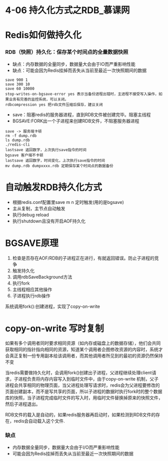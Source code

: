 # 4-06 持久化方式之RDB_慕课网

# Redis如何做持久化

### RDB（快照）持久化：保存某个时间点的全量数据快照

- 缺点：内存数据的全量同步，数据量大会由于IO而严重影响性能
- 缺点：可能会因为Redis挂掉而丢失从当前至最近一次快照期间的数据

```
save 900 1
save 300 10
save 60 10000
stop-writes-on-bgsave-error yes 表示当备份进程出错时，主进程不接受写入操作，如果业务有完善的监控系统，可以关闭。
rdbcompression yes 把rdb文件压缩后保存，建议关闭
```

- save：阻塞redis的服务器进程，直到RDB文件被创建完毕。阻塞主线程
- BGSAVE:FORK出一个子进程来创建RDB文件，不阻塞服务器进程

```
save -> 服务端卡顿
rm -f dump.rdb
ls dump.rdb
./redis-cli
lastsave 返回数字，上次执行save指令的时间
bgsave 客户端不卡顿
lastsave 返回数字，时间变化，上次执行save指令的时间
mv dump.rdb dumpxxxx.rdb 定期保存某个时间点的数据备份
```

# 自动触发RDB持久化方式

- 根据redis.conf配置里save m n 定时触发(用的是bgsave)
- 主从复制，主节点自动触发
- 执行debug reload
- 执行shutdown且没有开启AOF持久化

# BGSAVE原理

1. 检查是否存在AOF/RDB的子进程正在进行，有就返回错误。防止子进程的竞争
2. 触发持久化
3. 调用rdbSaveBackground方法
4. 执行fork
5. 主线程相应其他操作
6. 子进程执行rdb操作

系统调用fork():创建进程，实现了copy-on-write 

# copy-on-write  写时复制

如果有多个调用者同时要求相同资源（如内存或磁盘上的数据存储），他们会共同获取相同的指针指向相同的资源，知道某个调用者企图修改资源的内容时，系统才会真正复制一份专用副本给该调用者，而其他调用者所见到的最初的资源仍然保持不变



当redis需要做持久化时，会调用fork()创建出子进程，父进程继续处理client请求，子进程负责将内存内容写入到临时文件中，由于copy-on-write 机制，父子进程会共享相同的物理页面，当父进程处理写请求时，redis会为父进程要修改的页面创建副本，而不是写共享的页面，所以子进程的数据时执行fork时的整个数据库的快照，当子进程完成临时文件的写入时，用临时文件替换掉原来的快照文件，然后子进程退出。

RDB文件的载入是自动的，如果redis服务器再启动时，如果检测到RDB文件的存在，redis会自动载入这个文件.



### 缺点

- 内存数据全量同步，数据量大会由于I/O而严重影响性能
- 可能会因为Redis挂掉而丢失从当前至最近一次快照期间的数据